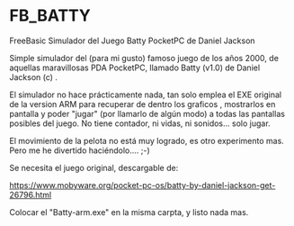 # FB_BATTY
FreeBasic Simulador del Juego Batty PocketPC de Daniel Jackson

Simple simulador del (para mi gusto) famoso juego de los años 2000, de aquellas maravillosas PDA PocketPC, llamado Batty (v1.0) de Daniel Jackson (c) .

El simulador no hace prácticamente nada, tan solo emplea el EXE original de la version ARM para recuperar de dentro los graficos , mostrarlos en pantalla y poder "jugar" (por llamarlo de algún modo) a todas las pantallas posibles del juego.
No tiene contador, ni vidas, ni sonidos... solo jugar.

El movimiento de la pelota no está muy logrado, es otro experimento mas. Pero me he divertido haciéndolo.... ;-) 

Se necesita el juego original, descargable de:

https://www.mobyware.org/pocket-pc-os/batty-by-daniel-jackson-get-26796.html

Colocar el "Batty-arm.exe" en la misma carpta, y listo nada mas.
